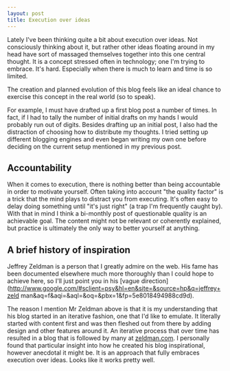 ```yaml
---
layout: post
title: Execution over ideas
---
```


Lately I've been thinking quite a bit about execution over ideas. Not
consciously thinking about it, but rather other ideas floating around in my
head have sort of massaged themselves together into this one central thought.
It is a concept stressed often in technology; one I'm trying to embrace. It's
hard. Especially when there is much to learn and time is so limited.

The creation and planned evolution of this blog feels like an ideal chance to
exercise this concept in the real world (so to speak).

For example, I must have drafted up a first blog post a number of times. In
fact, if I had to tally the number of initial drafts on my hands I would
probably run out of digits. Besides drafting up an initial post, I also had the
distraction of choosing how to distribute my thoughts. I tried setting up
different blogging engines and even began writing my own one before deciding on
the current setup mentioned in my previous post.

## Accountability ##

When it comes to execution, there is nothing better than being accountable in
order to motivate yourself. Often taking into account "the quality factor" is a
trick that the mind plays to distract you from executing. It's often easy to
delay doing something until "it's just right" (a trap I'm frequently caught
by). With that in mind I think a bi-monthly post of questionable quality is an
achievable goal. The content might not be relevant or coherently explained, but
practice is ultimately the only way to better yourself at anything.

## A brief history of inspiration ##

Jeffrey Zeldman is a person that I greatly admire on the web. His fame has been
documented elsewhere much more thoroughly than I could hope to achieve here, so
I'll just point you in his [vague
direction](http://www.google.com/#sclient=psy&hl=en&site=&source=hp&q=jeffrey+zeld
man&aq=f&aqi=&aql=&oq=&pbx=1&fp=5e8018494988cd9d).

The reason I mention Mr Zeldman above is that it is my understanding that his
blog started in an iterative fashion, one that I'd like to emulate. It
literally started with content first and was then fleshed out from there by
adding design and other features around it. An iterative process that over time
has resulted in a blog that is followed by many at
[zeldman.com](http://www.zeldman.com). I personally found that particular
insight into how he created his blog inspirational, however anecdotal it might
be. It is an approach that fully embraces execution over ideas. Looks like it
works pretty well.
